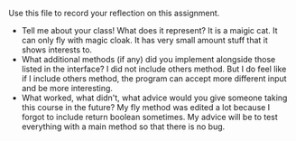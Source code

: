 Use this file to record your reflection on this assignment.

- Tell me about your class! What does it represent?
It is a maigic cat. It can only fly with magic cloak. It has very small amount stuff that it shows interests to.
- What additional methods (if any) did you implement alongside those listed in the interface?
I did not include others method. But I do feel like if I include others method, the program can accept more different input and be more interesting.
- What worked, what didn't, what advice would you give someone taking this course in the future?
My fly method was edited a lot because I forgot to include return boolean sometimes. My advice will be to test everything with a main method so that there is no bug.
